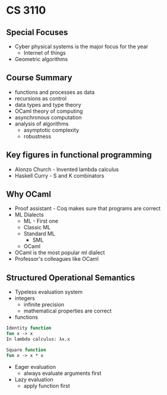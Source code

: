 # CS 3110

## Special Focuses
+ Cyber physical systems is the major focus for the year
    + Internet of things
+ Geometric algorithms

## Course Summary
+ functions and processes as data
+ recursions as control
+ data types and type theory
+ OCaml theory of computing
+ asynchronous computation
+ analysis of algorithms
    + asymptotic complexity
    + robustness

## Key figures in functional programming
+ Alonzo Church - Invented lambda calculus
+ Haskell Curry - S and K combinators

## Why OCaml
+ Proof assistant - Coq makes sure that programs are correct
+ ML Dialects
    + ML - First one
    + Classic ML
    + Standard ML
        + SML
    + OCaml
+ OCaml is the most popular ml dialect
+ Professor's colleagues like OCaml

## Structured Operational Semantics
+ Typeless evaluation system
+ integers
    + infinite precision
    + mathematical properties are correct
+ functions

```ocaml
Identity function
fun x -> x          
In lambda calculus: λx.x

Square function
fun x -> x * x
```

+ Eager evaluation
    + always evaluate arguments first
+ Lazy evaluation
    + apply function first
